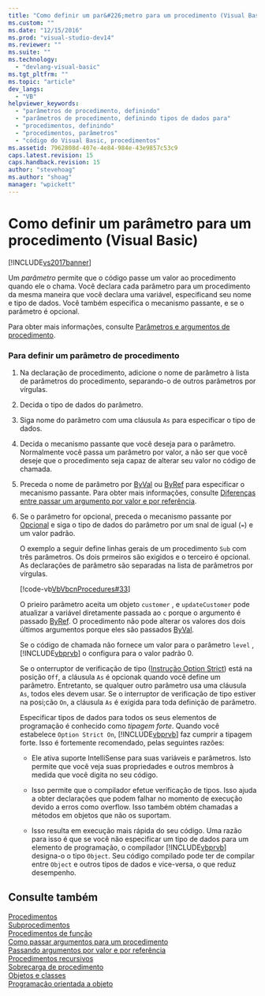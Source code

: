 ```yaml
---
title: "Como definir um par&#226;metro para um procedimento (Visual Basic) | Microsoft Docs"
ms.custom: ""
ms.date: "12/15/2016"
ms.prod: "visual-studio-dev14"
ms.reviewer: ""
ms.suite: ""
ms.technology: 
  - "devlang-visual-basic"
ms.tgt_pltfrm: ""
ms.topic: "article"
dev_langs: 
  - "VB"
helpviewer_keywords: 
  - "parâmetros de procedimento, definindo"
  - "parâmetros de procedimento, definindo tipos de dados para"
  - "procedimentos, definindo"
  - "procedimentos, parâmetros"
  - "código do Visual Basic, procedimentos"
ms.assetid: 7962808d-407e-4e84-984e-43e9857c53c9
caps.latest.revision: 15
caps.handback.revision: 15
author: "stevehoag"
ms.author: "shoag"
manager: "wpickett"
---
```

# Como definir um par&#226;metro para um procedimento (Visual Basic)
[!INCLUDE[vs2017banner](../../../../csharp/includes/vs2017banner.md)]

Um *parâmetro* permite que o código passe um valor ao procedimento quando ele o chama.  Você declara cada parâmetro para um procedimento da mesma maneira que você declara uma variável, especificand seu nome e tipo de dados.  Você também especifica o mecanismo passante, e se o parâmetro é opcional.  
  
 Para obter mais informações, consulte [Parâmetros e argumentos de procedimento](../../../../visual-basic/programming-guide/language-features/procedures/procedure-parameters-and-arguments.md).  
  
### Para definir um parâmetro de procedimento  
  
1.  Na declaração de procedimento, adicione o nome de parâmetro à lista de parâmetros do procedimento, separando\-o  de outros parâmetros por vírgulas.  
  
2.  Decida o tipo de dados do parâmetro.  
  
3.  Siga  nome do parâmetro com uma cláusula `As` para especificar o tipo de dados.  
  
4.  Decida o mecanismo passante que você deseja para o parâmetro.  Normalmente você passa um parâmetro por valor, a não ser que você deseje que o procedimento seja capaz de alterar seu valor no código de chamada.  
  
5.  Preceda o nome de parâmetro por [ByVal](../../../../visual-basic/language-reference/modifiers/byval.md) ou [ByRef](../../../../visual-basic/language-reference/modifiers/byref.md) para especificar o mecanismo passante.  Para obter mais informações, consulte [Diferenças entre passar um argumento por valor e por referência](../../../../visual-basic/programming-guide/language-features/procedures/differences-between-passing-an-argument-by-value-and-by-reference.md).  
  
6.  Se o parâmetro for opcional, preceda o mecanismo passante por [Opcional](../../../../visual-basic/language-reference/modifiers/optional.md) e siga o tipo de dados do parâmetro por um snal de igual \(`=`\) e um valor padrão.  
  
     O exemplo a seguir define linhas gerais de um procedimento `Sub` com três parâmetros.  Os dois prmeiros são exigidos e o terceiro é opcional.  As declarações de parâmetro são separadas na lista de parâmetros por vírgulas.  
  
     [!code-vb[VbVbcnProcedures#33](../../../../visual-basic/programming-guide/language-features/procedures/codesnippet/VisualBasic/how-to-define-a-parameter-for-a-procedure_1.vb)]  
  
     O prieiro parâmetro aceita um objeto  `customer` , e `updateCustomer` pode atualizar a variável diretamente passada ao `c` porque o argumento é passado [ByRef](../../../../visual-basic/language-reference/modifiers/byref.md).  O procedimento não pode alterar os valores dos dois últimos argumentos porque eles são passados [ByVal](../../../../visual-basic/language-reference/modifiers/byval.md).  
  
     Se o código de chamada não fornece um valor para o parâmetro  `level` , [!INCLUDE[vbprvb](../../../../csharp/programming-guide/concepts/linq/includes/vbprvb_md.md)] o configura para o valor padrão 0.  
  
     Se o onterruptor de verificação de tipo \([Instrução Option Strict](../../../../visual-basic/language-reference/statements/option-strict-statement.md)\) está na posição `Off`, a cláusula `As` é opcionak quando você define um parâmetro.  Entretanto, se qualquer outro parâmetro usa uma cláusula `As`, todos eles devem usar.  Se o interruptor de verificação de tipo estiver na posi;cão `On`, a cláusula `As` é exigida para toda definição de parâmetro.  
  
     Especificar tipos de dados para todos os seus elementos de programação é conhecido como *tipagem forte*.  Quando você estabelece `Option Strict On`, [!INCLUDE[vbprvb](../../../../csharp/programming-guide/concepts/linq/includes/vbprvb_md.md)] faz cumprir a tipagem forte.  Isso é fortemente recomendado, pelas seguintes razões:  
  
    -   Ele ativa suporte IntelliSense para suas variáveis e parâmetros.  Isto permite que você veja suas propriedades e outros membros à medida que você digita no seu código.  
  
    -   Isso permite que o compilador efetue verificação de tipos.  Isso ajuda a obter declarações que podem falhar no momento de execução devido a erros como overflow.  Isso também obtém chamadas a métodos em objetos que não os suportam.  
  
    -   Isso resulta em execução mais rápida do seu código.  Uma razão para isso é que se você não especificar um tipo de dados para um elemento de programação, o compilador [!INCLUDE[vbprvb](../../../../csharp/programming-guide/concepts/linq/includes/vbprvb_md.md)] designa\-o o tipo `Object`.  Seu código compilado pode ter de compilar entre `Object` e outros tipos de dados e vice\-versa, o que reduz desempenho.  
  
## Consulte também  
 [Procedimentos](../../../../visual-basic/programming-guide/language-features/procedures/index.md)   
 [Subprocedimentos](../../../../visual-basic/programming-guide/language-features/procedures/sub-procedures.md)   
 [Procedimentos de função](../../../../visual-basic/programming-guide/language-features/procedures/function-procedures.md)   
 [Como passar argumentos para um procedimento](../../../../visual-basic/programming-guide/language-features/procedures/how-to-pass-arguments-to-a-procedure.md)   
 [Passando argumentos por valor e por referência](../../../../visual-basic/programming-guide/language-features/procedures/passing-arguments-by-value-and-by-reference.md)   
 [Procedimentos recursivos](../../../../visual-basic/programming-guide/language-features/procedures/recursive-procedures.md)   
 [Sobrecarga de procedimento](../../../../visual-basic/programming-guide/language-features/procedures/procedure-overloading.md)   
 [Objetos e classes](../../../../visual-basic/programming-guide/language-features/objects-and-classes/index.md)   
 [Programação orientada a objeto](../Topic/Object-Oriented%20Programming%20\(C%23%20and%20Visual%20Basic\).md)